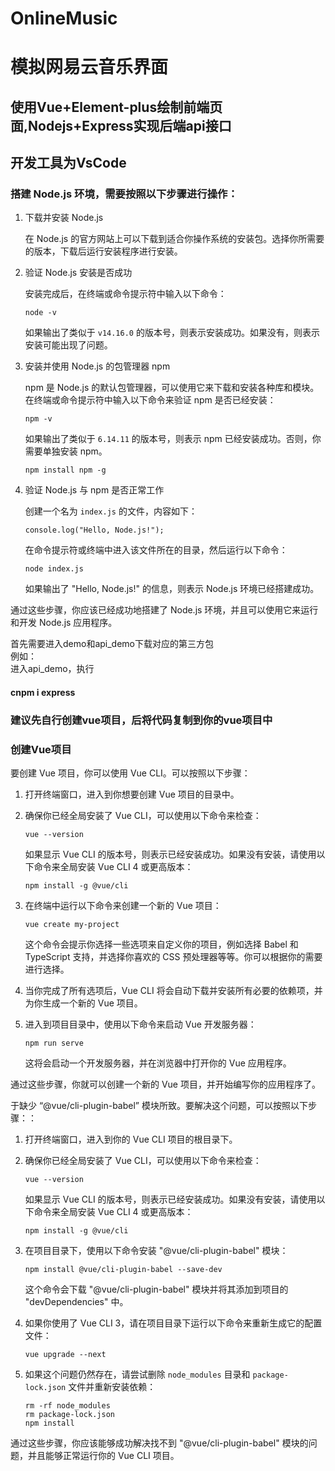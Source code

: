 # OnlineMusic
# 模拟网易云音乐界面
## 使用Vue+Element-plus绘制前端页面,Nodejs+Express实现后端api接口
## 开发工具为VsCode

### 搭建 Node.js 环境，需要按照以下步骤进行操作：

1. 下载并安装 Node.js

   在 Node.js 的官方网站上可以下载到适合你操作系统的安装包。选择你所需要的版本，下载后运行安装程序进行安装。

2. 验证 Node.js 安装是否成功

   安装完成后，在终端或命令提示符中输入以下命令：

   ```
   node -v
   ```

   如果输出了类似于 `v14.16.0` 的版本号，则表示安装成功。如果没有，则表示安装可能出现了问题。

3. 安装并使用 Node.js 的包管理器 npm

   npm 是 Node.js 的默认包管理器，可以使用它来下载和安装各种库和模块。在终端或命令提示符中输入以下命令来验证 npm 是否已经安装：

   ```
   npm -v
   ```

   如果输出了类似于 `6.14.11` 的版本号，则表示 npm 已经安装成功。否则，你需要单独安装 npm。

   ```
   npm install npm -g
   ```

4. 验证 Node.js 与 npm 是否正常工作

   创建一个名为 `index.js` 的文件，内容如下：

   ```
   console.log("Hello, Node.js!");
   ```

   在命令提示符或终端中进入该文件所在的目录，然后运行以下命令：

   ```
   node index.js
   ```

   如果输出了 "Hello, Node.js!" 的信息，则表示 Node.js 环境已经搭建成功。

通过这些步骤，你应该已经成功地搭建了 Node.js 环境，并且可以使用它来运行和开发 Node.js 应用程序。


首先需要进入demo和api_demo下载对应的第三方包<br>
例如：<br>
进入api_demo，执行<br>
#### cnpm i express

### 建议先自行创建vue项目，后将代码复制到你的vue项目中<br>
### 创建Vue项目
要创建 Vue 项目，你可以使用 Vue CLI。可以按照以下步骤：

1. 打开终端窗口，进入到你想要创建 Vue 项目的目录中。

2. 确保你已经全局安装了 Vue CLI，可以使用以下命令来检查：

   ```
   vue --version
   ```

   如果显示 Vue CLI 的版本号，则表示已经安装成功。如果没有安装，请使用以下命令来全局安装 Vue CLI 4 或更高版本：

   ```
   npm install -g @vue/cli
   ```

3. 在终端中运行以下命令来创建一个新的 Vue 项目：

   ```
   vue create my-project
   ```

   这个命令会提示你选择一些选项来自定义你的项目，例如选择 Babel 和 TypeScript 支持，并选择你喜欢的 CSS 预处理器等等。你可以根据你的需要进行选择。

4. 当你完成了所有选项后，Vue CLI 将会自动下载并安装所有必要的依赖项，并为你生成一个新的 Vue 项目。

5. 进入到项目目录中，使用以下命令来启动 Vue 开发服务器：

   ```
   npm run serve
   ```

   这将会启动一个开发服务器，并在浏览器中打开你的 Vue 应用程序。

通过这些步骤，你就可以创建一个新的 Vue 项目，并开始编写你的应用程序了。

于缺少 “@vue/cli-plugin-babel” 模块所致。要解决这个问题，可以按照以下步骤：：

1. 打开终端窗口，进入到你的 Vue CLI 项目的根目录下。

2. 确保你已经全局安装了 Vue CLI，可以使用以下命令来检查：

   ```
   vue --version
   ```

   如果显示 Vue CLI 的版本号，则表示已经安装成功。如果没有安装，请使用以下命令来全局安装 Vue CLI 4 或更高版本：

   ```
   npm install -g @vue/cli
   ```

3. 在项目目录下，使用以下命令安装 "@vue/cli-plugin-babel" 模块：

   ```
   npm install @vue/cli-plugin-babel --save-dev
   ```

   这个命令会下载 "@vue/cli-plugin-babel" 模块并将其添加到项目的 "devDependencies" 中。

4. 如果你使用了 Vue CLI 3，请在项目目录下运行以下命令来重新生成它的配置文件：

   ```
   vue upgrade --next
   ```

5. 如果这个问题仍然存在，请尝试删除 `node_modules` 目录和 `package-lock.json` 文件并重新安装依赖：

   ```
   rm -rf node_modules
   rm package-lock.json
   npm install
   ```

通过这些步骤，你应该能够成功解决找不到 "@vue/cli-plugin-babel" 模块的问题，并且能够正常运行你的 Vue CLI 项目。
